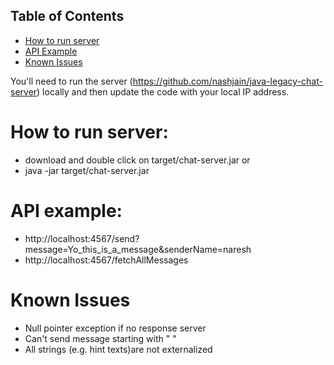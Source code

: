 ## Table of Contents

 - [How to run server](#how-to-run-server)
 - [API Example](#api-example)
 - [Known Issues](#known-issues)

You'll need to run the server (https://github.com/nashjain/java-legacy-chat-server) locally and then update the code with your local IP address.

How to run server:
===
* download and double click on target/chat-server.jar
or
* java -jar target/chat-server.jar

API example:
==
* http://localhost:4567/send?message=Yo_this_is_a_message&senderName=naresh
* http://localhost:4567/fetchAllMessages

Known Issues
==
* Null pointer exception if no response server
* Can't send message starting with " "
* All strings (e.g. hint texts)are not externalized